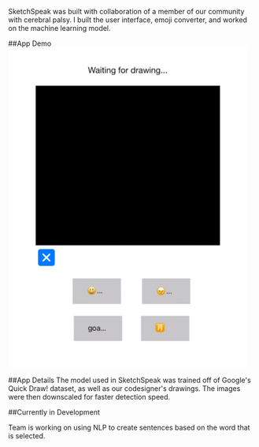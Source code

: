 SketchSpeak was built with collaboration of a member of our community with cerebral palsy. I built the user interface, emoji converter, and worked on the machine learning model.

##App Demo
![SketchSpeak Demo](https://github.com/kripat06/SketchSpeak/blob/37f494ebdf58a79272edc4f55518ac248a07d110/images/potato_demo_readme.gif)

##App Details
The model used in SketchSpeak was trained off of Google's Quick Draw! dataset, as well as our codesigner's drawings. The images were then downscaled for faster detection speed.  

##Currently in Development

Team is working on using NLP to create sentences based on the word that is selected.
